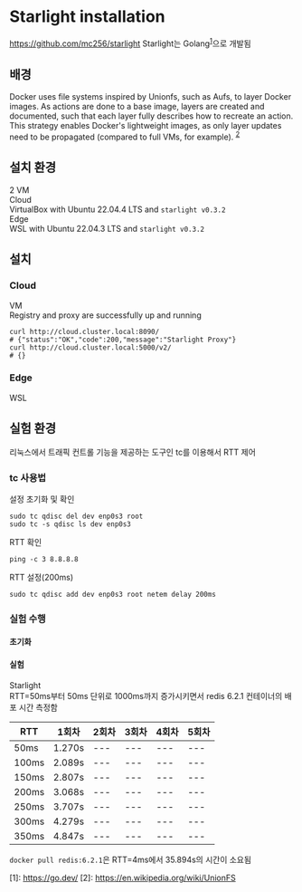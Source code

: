 # Starlight installation
https://github.com/mc256/starlight
Starlight는 Golang<sup>[1](#footnote_1)</sup>으로 개발됨


## 배경

Docker uses file systems inspired by Unionfs, such as Aufs, to layer Docker images. As actions are done to a base image, layers are created and documented, such that each layer fully describes how to recreate an action. This strategy enables Docker's lightweight images, as only layer updates need to be propagated (compared to full VMs, for example). <sup>[2](#footnote_2)</sup>







## 설치 환경
2 VM  
Cloud  
VirtualBox with Ubuntu 22.04.4 LTS and `starlight v0.3.2`  
Edge  
WSL with Ubuntu 22.04.3 LTS and `starlight v0.3.2` 

## 설치

### Cloud
VM  
Registry and proxy are successfully up and running
```
curl http://cloud.cluster.local:8090/
# {"status":"OK","code":200,"message":"Starlight Proxy"}
curl http://cloud.cluster.local:5000/v2/
# {}
```

### Edge
WSL  


## 실험 환경

리눅스에서 트래픽 컨트롤 기능을 제공하는 도구인 tc를 이용해서 RTT 제어  


### tc 사용법

설정 초기화 및 확인
```
sudo tc qdisc del dev enp0s3 root
sudo tc -s qdisc ls dev enp0s3
```
RTT 확인
```
ping -c 3 8.8.8.8
```
RTT 설정(200ms)
```
sudo tc qdisc add dev enp0s3 root netem delay 200ms
```


### 실험 수행

#### 초기화

#### 실험 
Starlight  
RTT=50ms부터 50ms 단위로 1000ms까지 증가시키면서 redis 6.2.1 컨테이너의 배포 시간 측정함

|RTT|1회차|2회차|3회차|4회차|5회차|
|---|---|---|---|---|---|
|50ms|1.270s|---|---|---|---|
|100ms|2.089s|---|---|---|---|
|150ms|2.807s|---|---|---|---|
|200ms|3.068s|---|---|---|---|
|250ms|3.707s|---|---|---|---|
|300ms|4.279s|---|---|---|---|
|350ms|4.847s|---|---|---|---|

`docker pull redis:6.2.1`은 RTT=4ms에서 35.894s의 시간이 소요됨


<a name="footnote_1">[1]</a>: https://go.dev/
<a name="footnote_2">[2]</a>: https://en.wikipedia.org/wiki/UnionFS
